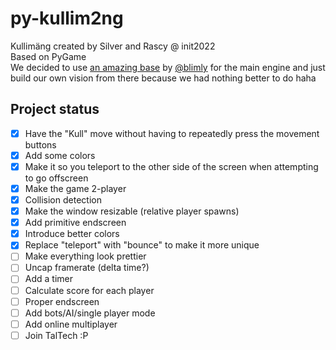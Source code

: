 # py-kullim2ng
Kullimäng created by Silver and Rascy @ init2022<br />
Based on PyGame<br />
We decided to use [an amazing base](https://github.com/blimly/python_koolitus/blob/checkpoint1-game-loop/main.py) by [@blimly](https://github.com/blimly/) for the main engine and just build our own vision from there because we had nothing better to do haha
## Project status

- [x] Have the "Kull" move without having to repeatedly press the movement buttons
- [x] Add some colors
- [x] Make it so you teleport to the other side of the screen when attempting to go offscreen
- [x] Make the game 2-player
- [x] Collision detection
- [x] Make the window resizable (relative player spawns)
- [x] Add primitive endscreen
- [x] Introduce better colors
- [x] Replace "teleport" with "bounce" to make it more unique
- [ ] Make everything look prettier
- [ ] Uncap framerate (delta time?)
- [ ] Add a timer
- [ ] Calculate score for each player
- [ ] Proper endscreen
- [ ] Add bots/AI/single player mode
- [ ] Add online multiplayer
- [ ] Join TalTech :P

